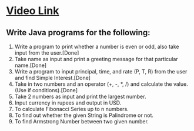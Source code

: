 # [Video Link](https://youtu.be/TAtrPoaJ7gc)

## Write Java programs for the following:

1. Write a program to print whether a number is even or odd, also take
input from the user.[Done]
2. Take name as input and print a greeting message for that particular name.[Done]
3. Write a program to input principal, time, and rate (P, T, R) from the user and
find Simple Interest.[Done]
4. Take in two numbers and an operator (+, -, *, /) and calculate the value.
(Use if conditions).[Done]
5. Take 2 numbers as input and print the largest number.
6. Input currency in rupees and output in USD.
7. To calculate Fibonacci Series up to n numbers.
8. To find out whether the given String is Palindrome or not.
9. To find Armstrong Number between two given number.

